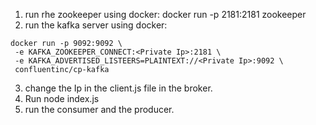 1. run rhe zookeeper using docker:
   docker run -p 2181:2181 zookeeper
2. run the kafka server using docker:
  ```
docker run -p 9092:9092 \
   -e KAFKA_ZOOKEEPER_CONNECT:<Private Ip>:2181 \
   -e KAFKA_ADVERTISED_LISTEERS=PLAINTEXT://<Private Ip>:9092 \
   confluentinc/cp-kafka
```
3. change the Ip in the client.js file in the broker.
4. Run node index.js
5. run the consumer and the producer.
